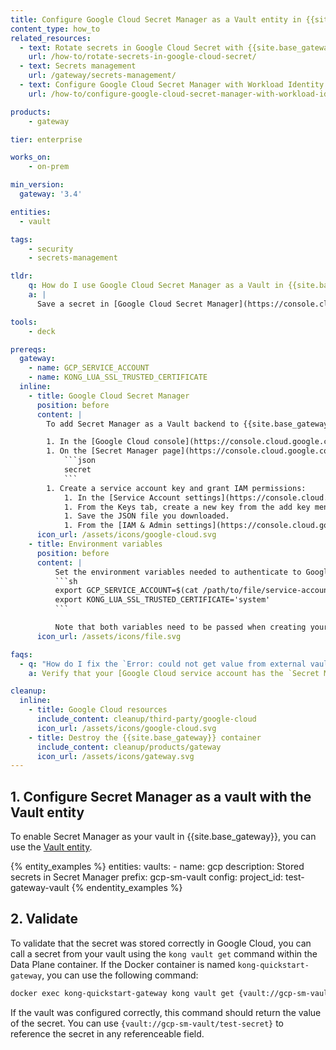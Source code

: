 ```yaml
---
title: Configure Google Cloud Secret Manager as a Vault entity in {{site.base_gateway}}
content_type: how_to
related_resources:
  - text: Rotate secrets in Google Cloud Secret with {{site.base_gateway}}
    url: /how-to/rotate-secrets-in-google-cloud-secret/
  - text: Secrets management
    url: /gateway/secrets-management/
  - text: Configure Google Cloud Secret Manager with Workload Identity in {{site.base_gateway}}
    url: /how-to/configure-google-cloud-secret-manager-with-workload-identity/

products:
    - gateway

tier: enterprise

works_on:
    - on-prem

min_version:
  gateway: '3.4'

entities: 
  - vault

tags:
    - security
    - secrets-management

tldr:
    q: How do I use Google Cloud Secret Manager as a Vault in {{site.base_gateway}}?
    a: |
      Save a secret in [Google Cloud Secret Manager](https://console.cloud.google.com/security/secret-manager) and create a service account with the `Secret Manager Secret Accessor` role. Export your service account key JSON as an environment variable (`GCP_SERVICE_ACCOUNT`), set `lua_ssl_trusted_certificate=system` in your `kong.conf` file, then configure a Vault entity with your Secret Manager configuration. Reference secrets from your Secret Manager vault like the following: `{vault://gcp-sm-vault/test-secret}`

tools:
    - deck

prereqs:
  gateway:
    - name: GCP_SERVICE_ACCOUNT
    - name: KONG_LUA_SSL_TRUSTED_CERTIFICATE
  inline:
    - title: Google Cloud Secret Manager
      position: before
      content: |
        To add Secret Manager as a Vault backend to {{site.base_gateway}}, you must configure the following:

        1. In the [Google Cloud console](https://console.cloud.google.com/), create a project and name it `test-gateway-vault`.
        1. On the [Secret Manager page](https://console.cloud.google.com/security/secret-manager), create a secret called `test-secret` with the following JSON content:
            ```json
            secret
            ```
        1. Create a service account key and grant IAM permissions:
            1. In the [Service Account settings](https://console.cloud.google.com/iam-admin/serviceaccounts), click the `test-gateway-vault` project and then click the email address of the service account that you want to create a key for.
            1. From the Keys tab, create a new key from the add key menu and select JSON for the key type.
            1. Save the JSON file you downloaded.
            1. From the [IAM & Admin settings](https://console.cloud.google.com/iam-admin/), click the edit icon next to the service account to grant access to the [`Secret Manager Secret Accessor` role for your service account](https://cloud.google.com/secret-manager/docs/access-secret-version#required_roles).
      icon_url: /assets/icons/google-cloud.svg
    - title: Environment variables
      position: before
      content: |
          Set the environment variables needed to authenticate to Google Cloud:
          ```sh
          export GCP_SERVICE_ACCOUNT=$(cat /path/to/file/service-account.json)
          export KONG_LUA_SSL_TRUSTED_CERTIFICATE='system'
          ```

          Note that both variables need to be passed when creating your Data Plane container.
      icon_url: /assets/icons/file.svg

faqs:
  - q: "How do I fix the `Error: could not get value from external vault (no value found (unable to retrieve secret from gcp secret manager (code : 403, status: PERMISSION_DENIED)))` error when I try to use my secret from the Google Cloud vault?"
    a: Verify that your [Google Cloud service account has the `Secret Manager Secret Accessor` role](https://console.cloud.google.com/iam-admin/iam?supportedpurview=project). This role is required for {{site.base_gateway}} to access secrets in the vault.

cleanup:
  inline:
    - title: Google Cloud resources
      include_content: cleanup/third-party/google-cloud
      icon_url: /assets/icons/google-cloud.svg
    - title: Destroy the {{site.base_gateway}} container
      include_content: cleanup/products/gateway
      icon_url: /assets/icons/gateway.svg
---
```


## 1. Configure Secret Manager as a vault with the Vault entity

To enable Secret Manager as your vault in {{site.base_gateway}}, you can use the [Vault entity](/gateway/entities/vault).

{% entity_examples %}
entities:
  vaults:
    - name: gcp
      description: Stored secrets in Secret Manager
      prefix: gcp-sm-vault
      config:
        project_id: test-gateway-vault
{% endentity_examples %}

## 2. Validate

To validate that the secret was stored correctly in Google Cloud, you can call a secret from your vault using the `kong vault get` command within the Data Plane container. If the Docker container is named `kong-quickstart-gateway`, you can use the following command:

```sh
docker exec kong-quickstart-gateway kong vault get {vault://gcp-sm-vault/test-secret}
```

If the vault was configured correctly, this command should return the value of the secret. You can use `{vault://gcp-sm-vault/test-secret}` to reference the secret in any referenceable field.


    